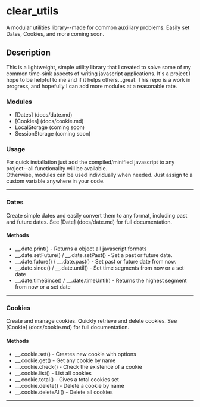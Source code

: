 # clear_utils
A modular utilities library--made for common auxiliary problems. Easily set Dates, Cookies, and more coming soon.

## Description
This is a lightweight, simple utility library that I created to solve some of my common time-sink aspects
of writing javascript applications.  It's a project I hope to be helpful to me and if it helps others...great.
This repo is a work in progress, and hopefully I can add more modules at a reasonable rate.

### Modules
- [Dates] (docs/date.md)
- [Cookies] (docs/cookie.md)
- LocalStorage (coming soon)
- SessionStorage (coming soon)

### Usage
For quick installation just add the compiled/minified javascript to any project--all functionality will be available.  
Otherwise, modules can be used individually when needed. Just assign to a custom variable anywhere in your code.

***

### Dates
Create simple dates and easily convert them to any format, including past and future dates. 
See [Date] (docs/date.md) for full documentation.

#### Methods
* __.date.print() - Returns a object all javascript formats
* __.date.setFuture() / __.date.setPast() - Set a past or future date.
* __.date.future() / __.date.past() - Set past or future date from now.
* __.date.since() / __.date.until() - Set time segments from now or a set date
* __.date.timeSince() / __.date.timeUntil() - Returns the highest segment from now or a set date

***

### Cookies
Create and manage cookies. Quickly retrieve and delete cookies.  See [Cookie] (docs/cookie.md) for full 
documentation.

#### Methods
* __.cookie.set() - Creates new cookie with options
* __.cookie.get() - Get any cookie by name
* __.cookie.check() - Check the existence of a cookie
* __.cookie.list() - List all cookies
* __.cookie.total() - Gives a total cookies set
* __.cookie.delete() - Delete a cookie by name
* __.cookie.deleteAll() - Delete all cookies

***
